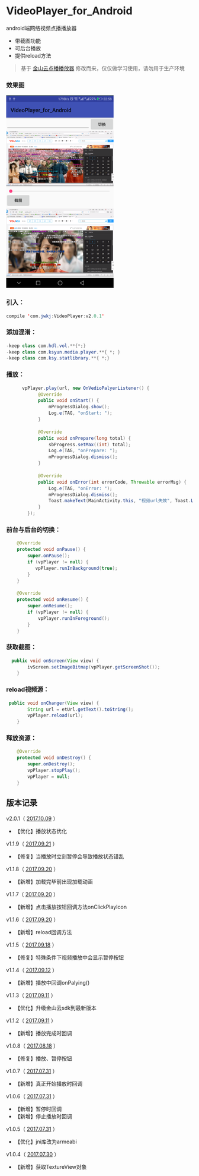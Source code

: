 # VideoPlayer_for_Android

android端网络视频点播播放器

- 带截图功能
- 可后台播放
- 提供reload方法


>基于 [金山云点播播放器](https://github.com/ksvc/KSYMediaPlayer_Android) 修改而来，仅仅做学习使用，请勿用于生产环境

### 效果图

![](https://github.com/huangdali/VideoPlayer_for_Android/blob/master/screenshot.png)


### 引入：

```java
compile 'com.jwkj:VideoPlayer:v2.0.1'
```

### 添加混淆：
```java
-keep class com.hdl.vol.**{*;}
-keep class com.ksyun.media.player.**{ *; }
-keep class com.ksy.statlibrary.**{ *;}
```

### 播放：

```java
      vpPlayer.play(url, new OnVedioPalyerListener() {
            @Override
            public void onStart() {
                mProgressDialog.show();
                Log.e(TAG, "onStart: ");
            }

            @Override
            public void onPrepare(long total) {
                sbProgress.setMax((int) total);
                Log.e(TAG, "onPrepare: ");
                mProgressDialog.dismiss();
            }

            @Override
            public void onError(int errorCode, Throwable errorMsg) {
                Log.e(TAG, "onError: ");
                mProgressDialog.dismiss();
                Toast.makeText(MainActivity.this, "视频url失效", Toast.LENGTH_SHORT).show();
            }
        });
```

### 前台与后台的切换：
```java
    @Override
    protected void onPause() {
        super.onPause();
        if (vpPlayer != null) {
           vpPlayer.runInBackground(true);
        }
    }

    @Override
    protected void onResume() {
        super.onResume();
        if (vpPlayer != null) {
            vpPlayer.runInForeground();
        }
    }
```

### 获取截图：
```java
  public void onScreen(View view) {
        ivScreen.setImageBitmap(vpPlayer.getScreenShot());
    }
```

### reload视频源：
```java
 public void onChanger(View view) {
        String url = etUrl.getText().toString();
        vpPlayer.reload(url);
    }
```

### 释放资源：
```java
    @Override
    protected void onDestroy() {
        super.onDestroy();
        vpPlayer.stopPlay();
        vpPlayer = null;
    }
```

## 版本记录

v2.0.1（ [2017.10.09]() ）

- 【优化】播放状态优化

v1.1.9（ [2017.09.21]() ）

- 【修复】当播放时立刻暂停会导致播放状态错乱

v1.1.8（ [2017.09.20]() ）

- 【新增】加载完毕前出现加载动画

v1.1.7（ [2017.09.20]() ）

- 【新增】点击播放按钮回调方法onClickPlayIcon

v1.1.6（ [2017.09.20]() ）

- 【新增】reload回调方法

v1.1.5（ [2017.09.18]() ）

- 【修复】特殊条件下视频播放中会显示暂停按钮

v1.1.4（ [2017.09.12]() ）

- 【新增】播放中回调onPalying()

v1.1.3（ [2017.09.11]() ）

- 【优化】升级金山云sdk到最新版本

v1.1.2（ [2017.09.11]() ）

- 【新增】播放完成时回调

v1.0.8（ [2017.08.18]() ）

- 【修复】播放、暂停按钮

v1.0.7（ [2017.07.31]() ）

- 【新增】真正开始播放时回调

v1.0.6（ [2017.07.31]() ）

- 【新增】暂停时回调
- 【新增】停止播放时回调

v1.0.5（ [2017.07.31]() ）

- 【优化】jni库改为armeabi

v1.0.4（ [2017.07.30]() ）

- 【新增】获取TextureView对象
